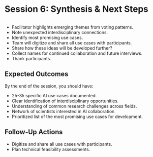 # Session 6: Synthesis & Next Steps

```{include} ../timers/timer-5-minutes.md

```

- Facilitator highlights emerging themes from voting patterns.
- Note unexpected interdisciplinary connections.
- Identify most promising use cases.
- Team will digitize and share all use cases with participants.
- Share how these ideas will be developed further?
- Collect names for continued collaboration and future interviews.
- Thank participants.

## Expected Outcomes

By the end of the session, you should have:

- 25-35 specific AI use cases documented.
- Clear identification of interdisciplinary opportunities.
- Understanding of common research challenges across fields.
- Network of scientists interested in AI collaboration.
- Prioritized list of the most promising use cases for development.

## Follow-Up Actions

- Digitize and share all use cases with participants.
- Plan technical feasibility assessments.
